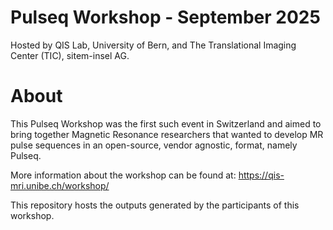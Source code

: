 # Pulseq Workshop - September 2025

Hosted by QIS Lab, University of Bern, and The Translational Imaging Center (TIC), sitem-insel AG.

# About

This Pulseq Workshop was the first such event in Switzerland and aimed to bring together Magnetic Resonance researchers that wanted to develop MR pulse sequences in an open-source, vendor agnostic, format, namely Pulseq.

More information about the workshop can be found at: https://qis-mri.unibe.ch/workshop/

This repository hosts the outputs generated by the participants of this workshop.
